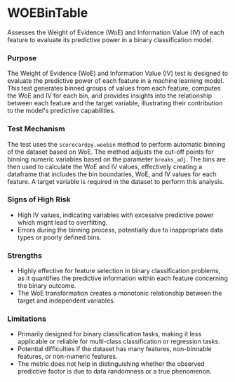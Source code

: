 # WOEBinTable

Assesses the Weight of Evidence (WoE) and Information Value (IV) of each feature to evaluate its predictive power
in a binary classification model.

### Purpose

The Weight of Evidence (WoE) and Information Value (IV) test is designed to evaluate the predictive power of each
feature in a machine learning model. This test generates binned groups of values from each feature, computes the
WoE and IV for each bin, and provides insights into the relationship between each feature and the target variable,
illustrating their contribution to the model's predictive capabilities.

### Test Mechanism

The test uses the `scorecardpy.woebin` method to perform automatic binning of the dataset based on WoE. The method
adjusts the cut-off points for binning numeric variables based on the parameter `breaks_adj`. The bins are then
used to calculate the WoE and IV values, effectively creating a dataframe that includes the bin boundaries, WoE,
and IV values for each feature. A target variable is required in the dataset to perform this analysis.

### Signs of High Risk

- High IV values, indicating variables with excessive predictive power which might lead to overfitting.
- Errors during the binning process, potentially due to inappropriate data types or poorly defined bins.

### Strengths

- Highly effective for feature selection in binary classification problems, as it quantifies the predictive
information within each feature concerning the binary outcome.
- The WoE transformation creates a monotonic relationship between the target and independent variables.

### Limitations

- Primarily designed for binary classification tasks, making it less applicable or reliable for multi-class
classification or regression tasks.
- Potential difficulties if the dataset has many features, non-binnable features, or non-numeric features.
- The metric does not help in distinguishing whether the observed predictive factor is due to data randomness or a
true phenomenon.